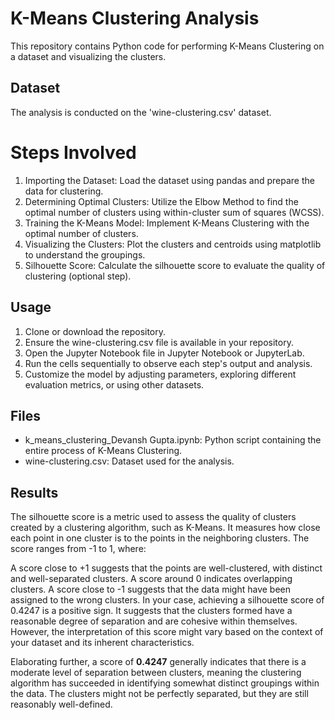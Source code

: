 # K-Means Clustering Analysis
This repository contains Python code for performing K-Means Clustering on a dataset and visualizing the clusters.

## **Dataset**
The analysis is conducted on the 'wine-clustering.csv' dataset.

# **Steps Involved**
1. Importing the Dataset: Load the dataset using pandas and prepare the data for clustering.
2. Determining Optimal Clusters: Utilize the Elbow Method to find the optimal number of clusters using within-cluster sum of squares (WCSS).
3. Training the K-Means Model: Implement K-Means Clustering with the optimal number of clusters.
4. Visualizing the Clusters: Plot the clusters and centroids using matplotlib to understand the groupings.
5. Silhouette Score: Calculate the silhouette score to evaluate the quality of clustering (optional step).

## **Usage**
1. Clone or download the repository.
2. Ensure the wine-clustering.csv file is available in your repository.
3. Open the Jupyter Notebook file in Jupyter Notebook or JupyterLab.
4. Run the cells sequentially to observe each step's output and analysis.
5. Customize the model by adjusting parameters, exploring different evaluation metrics, or using other datasets.

## **Files**
- k_means_clustering_Devansh Gupta.ipynb: Python script containing the entire process of K-Means Clustering.
- wine-clustering.csv: Dataset used for the analysis.

## **Results**
The silhouette score is a metric used to assess the quality of clusters created by a clustering algorithm, such as K-Means. It measures how close each point in one cluster is to the points in the neighboring clusters. The score ranges from -1 to 1, where:

A score close to +1 suggests that the points are well-clustered, with distinct and well-separated clusters.
A score around 0 indicates overlapping clusters.
A score close to -1 suggests that the data might have been assigned to the wrong clusters.
In your case, achieving a silhouette score of 0.4247 is a positive sign. It suggests that the clusters formed have a reasonable degree of separation and are cohesive within themselves. However, the interpretation of this score might vary based on the context of your dataset and its inherent characteristics.

Elaborating further, a score of **0.4247** generally indicates that there is a moderate level of separation between clusters, meaning the clustering algorithm has succeeded in identifying somewhat distinct groupings within the data. The clusters might not be perfectly separated, but they are still reasonably well-defined.
